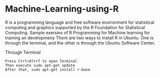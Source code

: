 # Machine-Learning-using-R
R is a programming language and free software environment for statistical computing and graphics supported by the R Foundation for Statistical Computing. Sample exersies of R Programming for Machine learning for training an developmeny
There are two ways to install R in Ubuntu. One is through the terminal, and the other is through the Ubuntu Software Center.

Through Terminal

    Press Ctrl+Alt+T to open Terminal
    Then execute sudo apt-get update 
    After that, sudo apt-get install r-base

